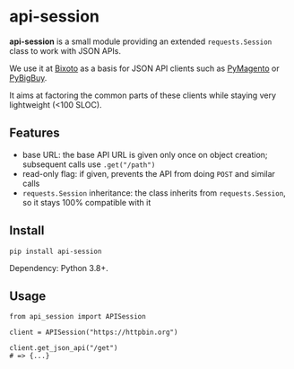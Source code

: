 # api-session

**api-session** is a small module providing an extended `requests.Session` class to work with JSON APIs.

We use it at [Bixoto](https://bixoto.com/) as a basis for JSON API clients such as [PyMagento][] or
[PyBigBuy][].

It aims at factoring the common parts of these clients while staying very lightweight (<100 SLOC).

[PyMagento]: https://github.com/Bixoto/PyMagento
[PyBigBuy]: https://github.com/Bixoto/PyBigBuy

## Features

* base URL: the base API URL is given only once on object creation; subsequent calls use `.get("/path")`
* read-only flag: if given, prevents the API from doing `POST` and similar calls
* `requests.Session` inheritance: the class inherits from `requests.Session`, so it stays 100% compatible with it

## Install

    pip install api-session

Dependency: Python 3.8+.

## Usage

```python3
from api_session import APISession

client = APISession("https://httpbin.org")

client.get_json_api("/get")
# => {...}
```
